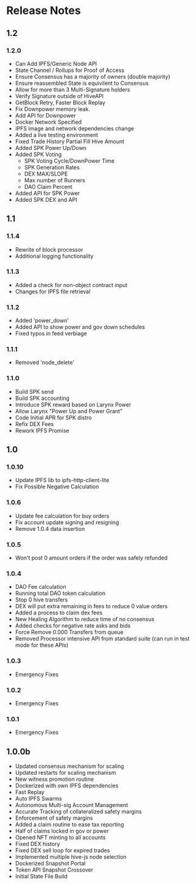 # Release Notes

## 1.2

### 1.2.0

* Can Add IPFS/Generic Node API
* State Channel / Rollups for Proof of Access
* Ensure Consensus has a majority of owners (double majority)
* Ensure reassembled State is equivilent to Consensus
* Allow for more than 3 Multi-Signature holders
* Verify Signature outside of HiveAPI
* GetBlock Retry, Faster Block Replay
* Fix Downpower memory leak.
* Add API for Downpower
* Docker Network Specified
* IPFS image and network dependencies change
* Added a live testing environment
* Fixed Trade History Partial Fill Hive Amount
* Added SPK Power Up/Down
* Added SPK Voting
  * SPK Voting Cycle/DownPower Time
  * SPK Generation Rates
  * DEX MAX/SLOPE
  * Max number of Runners
  * DAO Claim Percent
* Added API for SPK Power
* Added SPK DEX and API

## 1.1

### 1.1.4

* Rewrite of block processor
* Additional logging functionality

### 1.1.3

* Added a check for non-object contract input
* Changes for IPFS file retrieval

### 1.1.2

* Added 'power_down'
* Added API to show power and gov down schedules
* Fixed typos in feed verbiage

### 1.1.1

* Removed 'node_delete'

### 1.1.0

* Build SPK send
* Build SPK accounting
* Introduce SPK reward based on Larynx Power
* Allow Larynx "Power Up and Power Grant"
* Code Initial APR for SPK distro
* Refix DEX Fees
* Rework IPFS Promise

## 1.0

### 1.0.10

* Update IPFS lib to ipfs-http-client-lite
* Fix Possible Negative Calculation

### 1.0.6

* Update fee calculation for buy orders
* Fix account update signing and resigning
* Remove 1.0.4 data insertion

### 1.0.5

* Won't post 0 amount orders if the order was safely refunded

### 1.0.4

* DAO Fee calculation
* Running total DAO token calculation
* Stop 0 hive transfers
* DEX will put extra remaining in fees to reduce 0 value orders
* Added a process to claim dex fees
* New Healing Algorithm to reduce time of no consensus
* Added checks for negative rate asks and bids
* Force Remove 0.000 Transfers from queue
* Removed Processor intensive API from standard suite (can run in test mode for these APIs)

### 1.0.3

* Emergency Fixes

### 1.0.2

* Emergency Fixes

### 1.0.1

* Emergency Fixes

## 1.0.0b

* Updated consensus mechanism for scaling
* Updated restarts for scaling mechanism
* New witness promotion routine
* Dockerized with own IPFS dependencies
* Fast Replay
* Auto IPFS Swarms
* Autonomous Multi-sig Account Management
* Accurate Tracking of collateralized safety margins
* Enforcement of safety margins
* Added a claim routine to ease tax reporting
* Half of claims locked in gov or power
* Opened NFT minting to all accounts
* Fixed DEX history
* Fixed DEX sell loop for expired trades
* Implemented multiple hive-js node selection
* Dockerized Snapshot Portal
* Token API Snapshot Crossover
* Initial State File Build

